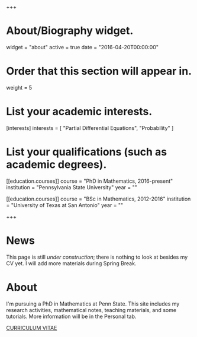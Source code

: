 +++
# About/Biography widget.
widget = "about"
active = true
date = "2016-04-20T00:00:00"

# Order that this section will appear in.
weight = 5

# List your academic interests.
[interests]
  interests = [
    "Partial Differential Equations",
    "Probability"
  ]

# List your qualifications (such as academic degrees).
[[education.courses]]
  course = "PhD in Mathematics, 2016-present"
  institution = "Pennsylvania State University"
  year = ""

[[education.courses]]
  course = "BSc in Mathematics, 2012-2016"
  institution = "University of Texas at San Antonio"
  year = ""
 
+++
# News
This page is still _under construction_; there is nothing to look at besides my CV yet. I will add more materials during Spring Break.

# About 

I'm pursuing a PhD in Mathematics at Penn State. This site includes my research activities, mathematical notes, teaching materials, and some tutorials. More information will be in the Personal tab. 

<p class="read-more" itemprop="mainEntityOfPage">
    <a href = "/files/CV_Feb_2018.pdf" target = "_self" class="btn btn-primary btn-outline">
      CURRICULUM VITAE
    </a>
</p>
